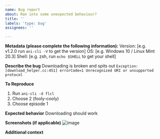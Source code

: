 ```yaml
---
name: Bug report
about: Ran into some unexpected behaviour?
title: ''
labels: 'type: bug'
assignees: ''

---
```


**Metadata (please complete the following information):**
Version: [e.g. v1.2.0 run `ani-cli -V` to get the version]
OS: [e.g. Windows 10 / Linux Mint 20.3]
Shell: [e.g. zsh, run `echo $SHELL` to get your shell]

**Describe the bug**
Downloading is broken and spits out `Exception: [download_helper.cc:451] errorCode=1 Unrecognized URI or unsupported protocol`

**To Reproduce**
1. Run `ani-cli -d flcl`
2. Choose 2 (fooly-cooly)
3. Choose episode 1

**Expected behavior**
Downloading should work

**Screenshots (if applicable)**
![image](https://user-images.githubusercontent.com/82055622/151030428-2e78d15f-4ba9-4d86-b6f3-8307557b4b29.png)

**Additional context**
